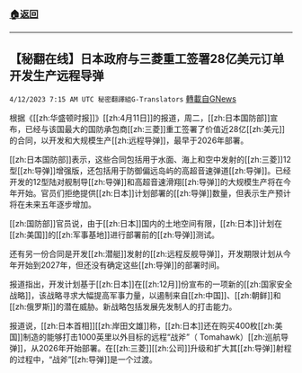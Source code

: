 ###  [:house:返回](README.md)
---


## 【秘翻在线】日本政府与三菱重工签署28亿美元订单开发生产远程导弹
`4/12/2023 7:15 AM UTC 秘密翻譯組G-Translators` [轉載自GNews](https://gnews.org/articles/1086660)

根据《[[zh:华盛顿时报]]》[[zh:4月11日]]的报道，周二，[[zh:日本国防部]]宣布，已经与该国最大的国防承包商[[zh:三菱]]重工签署了价值近28亿[[zh:美元]]的合同，以开发和大规模生产[[zh:远程导弹]]，最早于2026年部署。

[[zh:日本国防部]]表示，这些合同包括用于水面、海上和空中发射的[[zh:三菱]]12型[[zh:导弹]]增强版，还包括用于防御偏远岛屿的高超音速弹道[[zh:导弹]]。已经开发的12型陆对舰制导[[zh:导弹]]和高超音速滑翔[[zh:导弹]]的大规模生产将在今年开始。官员们拒绝提供[[zh:日本]]计划部署的[[zh:导弹]]数量，但表示生产预计将在未来五年逐步增加。

[[zh:国防部]]官员说，由于[[zh:日本]]国内的土地空间有限，[[zh:日本]]计划在[[zh:美国]]的[[zh:军事基地]]进行部署前的[[zh:导弹]]测试。

还有另一份合同是开发[[zh:潜艇]]发射的[[zh:远程反舰导弹]]，开发期限计划从今年开始到2027年，但还没有确定这些[[zh:导弹]]的部署时间。

报道指出，开发计划基于[[zh:日本]]在[[zh:12月]]份宣布的一项新的[[zh:国家安全战略]]，该战略寻求大幅提高军事力量，以遏制来自[[zh:中国]]、[[zh:朝鲜]]和[[zh:俄罗斯]]的潜在威胁。新战略包括发展先发制人的打击能力。

报道说，[[zh:日本首相]][[zh:岸田文雄]]称，[[zh:日本]]还在购买400枚[[zh:美国]]制造的能够打击1000英里以外目标的远程“战斧”（ Tomahawk）[[zh:巡航导弹]]，从2026年开始部署。在[[zh:三菱]][[zh:公司]]升级和扩大其[[zh:导弹]]射程的过程中，“战斧”[[zh:导弹]]是一个过渡。
